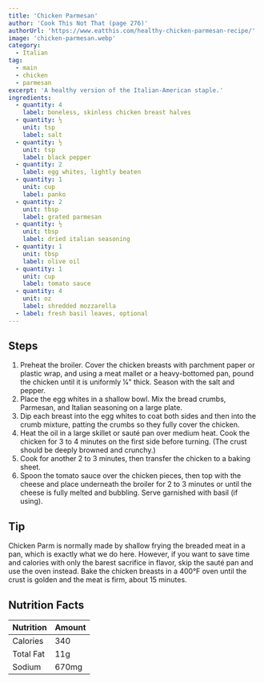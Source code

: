 ```yaml
---
title: 'Chicken Parmesan'
author: 'Cook This Not That (page 276)'
authorUrl: 'https://www.eatthis.com/healthy-chicken-parmesan-recipe/'
image: 'chicken-parmesan.webp'
category:
  - Italian
tag:
  - main
  - chicken
  - parmesan
excerpt: 'A healthy version of the Italian-American staple.'
ingredients:
  - quantity: 4
    label: boneless, skinless chicken breast halves
  - quantity: ½
    unit: tsp
    label: salt
  - quantity: ½
    unit: tsp
    label: black pepper
  - quantity: 2
    label: egg whites, lightly beaten
  - quantity: 1
    unit: cup
    label: panko
  - quantity: 2
    unit: tbsp
    label: grated parmesan
  - quantity: ½
    unit: tbsp
    label: dried italian seasoning
  - quantity: 1
    unit: tbsp
    label: olive oil
  - quantity: 1
    unit: cup
    label: tomato sauce
  - quantity: 4
    unit: oz
    label: shredded mozzarella
  - label: fresh basil leaves, optional
---
```


## Steps

1. Preheat the broiler. Cover the chicken breasts with parchment paper or plastic wrap, and using a meat mallet or a heavy-bottomed pan, pound the chicken until it is uniformly 1⁄4" thick. Season with the salt and pepper.
2. Place the egg whites in a shallow bowl. Mix the bread crumbs, Parmesan, and Italian seasoning on a large plate.
3. Dip each breast into the egg whites to coat both sides and then into the crumb mixture, patting the crumbs so they fully cover the chicken.
4. Heat the oil in a large skillet or sauté pan over medium heat. Cook the chicken for 3 to 4 minutes on the first side before turning. (The crust should be deeply browned and crunchy.)
5. Cook for another 2 to 3 minutes, then transfer the chicken to a baking sheet.
6. Spoon the tomato sauce over the chicken pieces, then top with the cheese and place underneath the broiler for 2 to 3 minutes or until the cheese is fully melted and bubbling. Serve garnished with basil (if using).

## Tip

Chicken Parm is normally made by shallow frying the breaded meat in a pan, which is exactly what we do here. However, if you want to save time and calories with only the barest sacrifice in flavor, skip the sauté pan and use the oven instead. Bake the chicken breasts in a 400°F oven until the crust is golden and the meat is firm, about 15 minutes.

## Nutrition Facts

| Nutrition | Amount |
| --------- | ------ |
| Calories  | 340    |
| Total Fat | 11g    |
| Sodium    | 670mg  |
